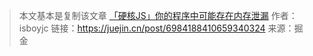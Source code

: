 > 本文基本是复制该文章 [「硬核JS」你的程序中可能存在内存泄漏](https://juejin.cn/post/6984188410659340324)
> 作者：isboyjc
> 链接：https://juejin.cn/post/6984188410659340324
> 来源：掘金

